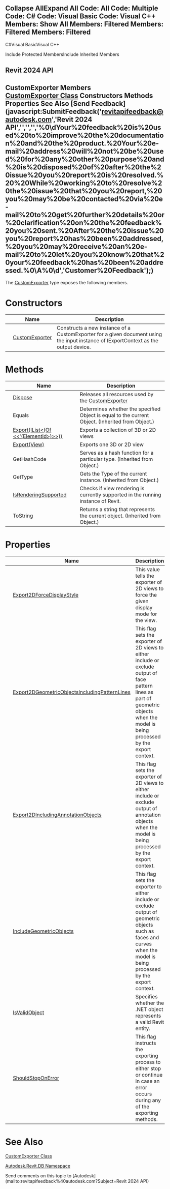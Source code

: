 ﻿

Collapse AllExpand All Code: All Code: Multiple Code: C# Code: Visual Basic Code: Visual C++  Members: Show All Members: Filtered Members: Filtered Members: Filtered   
---  
  
C#Visual BasicVisual C++

Include Protected MembersInclude Inherited Members

Revit 2024 API  
---  
CustomExporter Members  
[CustomExporter Class](d2437433-9183-cbb1-1c67-dedd86db5b5a.md) Constructors Methods Properties See Also [Send Feedback](javascript:SubmitFeedback\('revitapifeedback@autodesk.com','Revit 2024 API','','','','%0\\dYour%20feedback%20is%20used%20to%20improve%20the%20documentation%20and%20the%20product.%20Your%20e-mail%20address%20will%20not%20be%20used%20for%20any%20other%20purpose%20and%20is%20disposed%20of%20after%20the%20issue%20you%20report%20is%20resolved.%20%20While%20working%20to%20resolve%20the%20issue%20that%20you%20report,%20you%20may%20be%20contacted%20via%20e-mail%20to%20get%20further%20details%20or%20clarification%20on%20the%20feedback%20you%20sent.%20After%20the%20issue%20you%20report%20has%20been%20addressed,%20you%20may%20receive%20an%20e-mail%20to%20let%20you%20know%20that%20your%20feedback%20has%20been%20addressed.%0\\A%0\\d','Customer%20Feedback'\);)  
---  
  
The [CustomExporter](d2437433-9183-cbb1-1c67-dedd86db5b5a.md) type exposes the following members.

# Constructors

|  | Name | Description |
| --- | --- | --- |
|  | [CustomExporter](98f23174-e29e-36a5-e3a4-c72144708553.md) | Constructs a new instance of a CustomExporter for a given document using the input instance of IExportContext as the output device. |
  
# Methods

|  | Name | Description |
| --- | --- | --- |
|  | [Dispose](2a3e9fca-a6a5-f0a4-4ebf-aeea322333ce.md) | Releases all resources used by the [CustomExporter](d2437433-9183-cbb1-1c67-dedd86db5b5a.md) |
|  | Equals | Determines whether the specified Object is equal to the current Object. (Inherited from Object.) |
|  | [Export(IList<(Of <<'(ElementId>)>>))](58d06458-fd6a-bdef-c457-2c52b50a70e8.md) | Exports a collection of 3D or 2D views |
|  | [Export(View)](5a648f8c-62a0-d4c7-873c-8eab9f7abe7d.md) | Exports one 3D or 2D view |
|  | GetHashCode | Serves as a hash function for a particular type.  (Inherited from Object.) |
|  | GetType | Gets the Type of the current instance. (Inherited from Object.) |
|  | [IsRenderingSupported](50882930-42d7-5d6c-f70c-c5f665b22900.md) | Checks if view rendering is currently supported in the running instance of Revit. |
|  | ToString | Returns a string that represents the current object. (Inherited from Object.) |
  
# Properties

|  | Name | Description |
| --- | --- | --- |
|  | [Export2DForceDisplayStyle](47ed429b-289a-207d-0176-707158a46df0.md) | This value tells the exporter of 2D views to force the given display mode for the view. |
|  | [Export2DGeometricObjectsIncludingPatternLines](34ed2a39-a5e6-6ef1-1f6d-cceebd2bae7f.md) | This flag sets the exporter of 2D views to either include or exclude output of face pattern lines as part of geometric objects when the model is being processed by the export context. |
|  | [Export2DIncludingAnnotationObjects](1a22bfd6-bb08-c368-f981-d02151986b5c.md) | This flag sets the exporter of 2D views to either include or exclude output of annotation objects when the model is being processed by the export context. |
|  | [IncludeGeometricObjects](2ce1075e-380e-01e7-6459-b7467c2a2414.md) | This flag sets the exporter to either include or exclude output of geometric objects such as faces and curves when the model is being processed by the export context. |
|  | [IsValidObject](6686c741-6cac-5940-4297-52c49a8234c9.md) | Specifies whether the .NET object represents a valid Revit entity. |
|  | [ShouldStopOnError](bc21fee5-c194-4d19-cd12-0a285e854a5e.md) | This flag instructs the exporting process to either stop or continue in case an error occurs during any of the exporting methods. |
  
# See Also

[CustomExporter Class](d2437433-9183-cbb1-1c67-dedd86db5b5a.md)

[Autodesk.Revit.DB Namespace](87546ba7-461b-c646-cbb1-2cb8f5bff8b2.md)

Send comments on this topic to [Autodesk](mailto:revitapifeedback%40autodesk.com?Subject=Revit 2024 API)